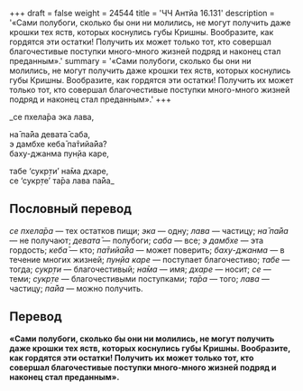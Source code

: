 +++
draft = false
weight = 24544
title = 'ЧЧ Антйа 16.131'
description = '«Сами полубоги, сколько бы они ни молились, не могут получить даже крошки тех яств, которых коснулись губы Кришны. Вообразите, как гордятся эти остатки! Получить их может только тот, кто совершал благочестивые поступки много-много жизней подряд и наконец стал преданным».'
summary = '«Сами полубоги, сколько бы они ни молились, не могут получить даже крошки тех яств, которых коснулись губы Кришны. Вообразите, как гордятся эти остатки! Получить их может только тот, кто совершал благочестивые поступки много-много жизней подряд и наконец стал преданным».'
+++

_се пхела̄ра эка лава,  
  
на̄ па̄йа девата̄ саба,  
э дамбхе кеба̄ па̄тийа̄йа?  
баху-джанма пун̣йа каре,  
  
табе ‘сукр̣ти’ на̄ма дхаре,  
се ‘сукр̣те’ та̄ра лава па̄йа_

## Пословный перевод

_се_ _пхела̄ра_ — тех остатков пищи; _эка_ — одну; _лава_ — частицу; _на̄_ _па̄йа_ — не получают; _девата̄_ — полубоги; _саба_ — все; _э_ _дамбхе_ — эта гордость; _кеба̄_ — кто; _па̄тийа̄йа_ — может поверить; _баху_\-_джанма_ — в течение многих жизней; _пун̣йа_ _каре_ — поступает благочестиво; _табе_ — тогда; _сукр̣ти_ — благочестивый; _на̄ма_ — имя; _дхаре_ — носит; _се_ — теми; _сукр̣те_ — благочестивыми поступками; _та̄ра_ — того; _лава_ — частицу; _па̄йа_ — можно получить.

## Перевод

**«Сами полубоги, сколько бы они ни молились, не могут получить даже крошки тех яств, которых коснулись губы Кришны. Вообразите, как гордятся эти остатки! Получить их может только тот, кто совершал благочестивые поступки много-много жизней подряд и наконец стал преданным».**
